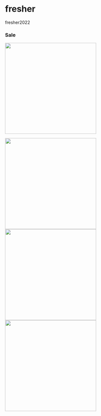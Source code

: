 # fresher
fresher2022

### Sale
<img src="https://user-images.githubusercontent.com/58630186/155916528-fd2dc414-51f1-4414-9c32-40738c234474.jpg?raw=true" width="300"/>

<img src="https://user-images.githubusercontent.com/58630186/156591090-46844e82-5542-4f34-8f60-1f10a692facb.jpg" width="300"/><img src="https://user-images.githubusercontent.com/58630186/156590998-7d70ece0-f463-44ee-a239-ac7dfdb40eab.jpg" width="300"/><img src="https://user-images.githubusercontent.com/58630186/156591098-091c8acc-194a-4100-85ef-62963f146898.jpg" width="300"/>

